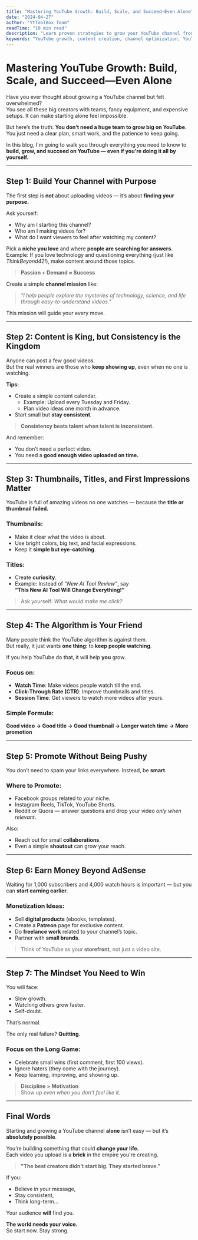 ```yaml
---
title: "Mastering YouTube Growth: Build, Scale, and Succeed—Even Alone"
date: "2024-04-27"
author: "YtToolBox Team"
readTime: "10 min read"
description: "Learn proven strategies to grow your YouTube channel from scratch, optimize your content, and build a sustainable audience—even if you're working solo. Expert tips for content creators."
keywords: "YouTube growth, content creation, channel optimization, YouTube algorithm, video SEO, content strategy, audience building, YouTube success"
---
```


# Mastering YouTube Growth: Build, Scale, and Succeed—Even Alone

Have you ever thought about growing a YouTube channel but felt overwhelmed?  
You see all these big creators with teams, fancy equipment, and expensive setups. It can make starting alone feel impossible.

But here’s the truth: **You don’t need a huge team to grow big on YouTube.**  
You just need a clear plan, smart work, and the patience to keep going.

In this blog, I'm going to walk you through everything you need to know to **build, grow, and succeed on YouTube — even if you're doing it all by yourself.**

---

## Step 1: Build Your Channel with Purpose

The first step is **not** about uploading videos — it’s about **finding your purpose.**

Ask yourself:
- Why am I starting this channel?
- Who am I making videos for?
- What do I want viewers to feel after watching my content?

Pick a **niche you love** and where **people are searching for answers.**  
Example: If you love technology and questioning everything (just like *ThinkBeyond42!*), make content around those topics.

> **Passion + Demand = Success**

Create a simple **channel mission** like:

> *"I help people explore the mysteries of technology, science, and life through easy-to-understand videos."*

This mission will guide your every move.

---

## Step 2: Content is King, but Consistency is the Kingdom

Anyone can post a few good videos.  
But the real winners are those who **keep showing up**, even when no one is watching.

**Tips:**
- Create a simple content calendar.
  - Example: Upload every Tuesday and Friday.
  - Plan video ideas one month in advance.
- Start small but **stay consistent**.

> **Consistency beats talent when talent is inconsistent.**

And remember:
- You don’t need a perfect video.
- You need a **good enough video uploaded on time.**

---

## Step 3: Thumbnails, Titles, and First Impressions Matter

YouTube is full of amazing videos no one watches — because the **title or thumbnail failed.**

### Thumbnails:
- Make it clear what the video is about.
- Use bright colors, big text, and facial expressions.
- Keep it **simple but eye-catching**.

### Titles:
- Create **curiosity**.
- Example: Instead of *“New AI Tool Review”*, say  
  **“This New AI Tool Will Change Everything!”**

> Ask yourself: *What would make me click?*

---

## Step 4: The Algorithm is Your Friend

Many people think the YouTube algorithm is against them.  
But really, it just wants **one thing**: to **keep people watching**.

If you help YouTube do that, it will help **you** grow.

### Focus on:
- **Watch Time**: Make videos people watch till the end.
- **Click-Through Rate (CTR)**: Improve thumbnails and titles.
- **Session Time**: Get viewers to watch more videos after yours.

### Simple Formula:
**Good video → Good title → Good thumbnail → Longer watch time → More promotion**

---

## Step 5: Promote Without Being Pushy

You don’t need to spam your links everywhere. Instead, be **smart**.

### Where to Promote:
- Facebook groups related to your niche.
- Instagram Reels, TikTok, YouTube Shorts.
- Reddit or Quora — answer questions and drop your video *only when relevant*.

Also:
- Reach out for small **collaborations**.
- Even a simple **shoutout** can grow your reach.

---

## Step 6: Earn Money Beyond AdSense

Waiting for 1,000 subscribers and 4,000 watch hours is important — but you can **start earning earlier.**

### Monetization Ideas:
- Sell **digital products** (ebooks, templates).
- Create a **Patreon** page for exclusive content.
- Do **freelance work** related to your channel’s topic.
- Partner with **small brands**.

> Think of YouTube as your **storefront**, not just a video site.

---

## Step 7: The Mindset You Need to Win

You will face:
- Slow growth.
- Watching others grow faster.
- Self-doubt.

That’s normal.

The only real failure? **Quitting.**

### Focus on the Long Game:
- Celebrate small wins (first comment, first 100 views).
- Ignore haters (they come with the journey).
- Keep learning, improving, and showing up.

> **Discipline > Motivation**  
> Show up *even when you don’t feel like it.*

---

## Final Words

Starting and growing a YouTube channel **alone** isn’t easy — but it’s **absolutely possible**.

You’re building something that could **change your life.**  
Each video you upload is a **brick** in the empire you're creating.

> **"The best creators didn’t start big. They started brave."**

If you:
- Believe in your message,
- Stay consistent,
- Think long-term...

Your audience **will** find you.

**The world needs your voice.**  
So start now. Stay strong.